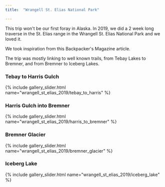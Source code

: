 ```yaml
---
title:  "Wrangell St. Elias National Park"

---
```

This trip won't be our first foray in Alaska. In 2019, we did a 2 week long traverse in the St. Elias range in the Wrangell St. Elias National Park and we loved it.

We took inspiration from this Backpacker's Magazine article.

The trip was mostly linking to well known trails, from Tebay Lakes to Bremner, and from Bremner to Iceberg Lakes.

### Tebay to Harris Gulch
{% include gallery_slider.html name="wrangell_st_elias_2019/tebay_to_harris" %}

### Harris Gulch into Bremner
{% include gallery_slider.html name="wrangell_st_elias_2019/harris_to_bremner" %}

### Bremner Glacier

{% include gallery_slider.html name="wrangell_st_elias_2019/bremner_glacier" %}

### Iceberg Lake
{% include gallery_slider.html name="wrangell_st_elias_2019/iceberg_lake" %}